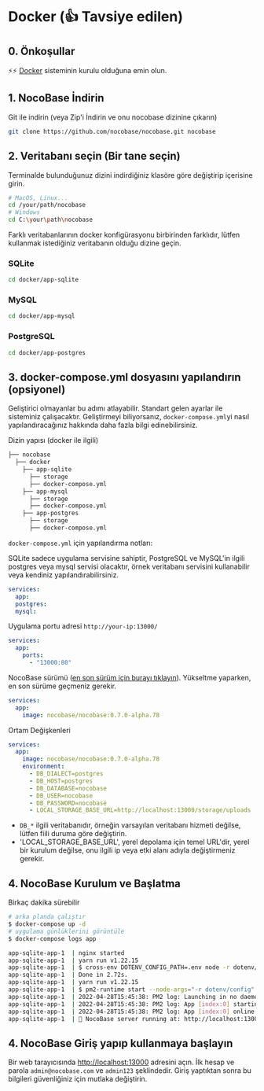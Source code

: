 # Docker (👍 Tavsiye edilen)

## 0. Önkoşullar

⚡⚡ [Docker](https://docs.docker.com/get-docker/) sisteminin kurulu olduğuna emin olun.

## 1. NocoBase İndirin

Git ile indirin (veya Zip'i İndirin ve onu nocobase dizinine çıkarın)

```bash
git clone https://github.com/nocobase/nocobase.git nocobase
```

## 2. Veritabanı seçin (Bir tane seçin)

Terminalde bulunduğunuz dizini indirdiğiniz klasöre göre değiştirip içerisine girin.

```bash
# MacOS, Linux...
cd /your/path/nocobase
# Windows
cd C:\your\path\nocobase
```

Farklı veritabanlarının docker konfigürasyonu birbirinden farklıdır, lütfen kullanmak istediğiniz veritabanın olduğu dizine geçin.

### SQLite

```bash
cd docker/app-sqlite
```

### MySQL

```bash
cd docker/app-mysql
```

### PostgreSQL

```bash
cd docker/app-postgres
```

## 3. docker-compose.yml dosyasını yapılandırın (opsiyonel)

<Alert>

Geliştirici olmayanlar bu adımı atlayabilir. Standart gelen ayarlar ile sisteminiz çalışacaktır. Geliştirmeyi biliyorsanız, `docker-compose.yml`yi nasıl yapılandıracağınız hakkında daha fazla bilgi edinebilirsiniz.

</Alert>

Dizin yapısı (docker ile ilgili)

```bash
├── nocobase
  ├── docker
    ├── app-sqlite
      ├── storage
      ├── docker-compose.yml
    ├── app-mysql
      ├── storage
      ├── docker-compose.yml
    ├── app-postgres
      ├── storage
      ├── docker-compose.yml
```

`docker-compose.yml` için yapılandırma notları:

SQLite sadece uygulama servisine sahiptir, PostgreSQL ve MySQL'in ilgili postgres veya mysql servisi olacaktır, örnek veritabanı servisini kullanabilir veya kendiniz yapılandırabilirsiniz.

```yml
services:
  app:
  postgres:
  mysql:
```

Uygulama portu adresi `http://your-ip:13000/`

```yml
services:
  app:
    ports:
      - "13000:80"
```

NocoBase sürümü ([en son sürüm için burayı tıklayın](https://hub.docker.com/r/nocobase/nocobase/tags)). Yükseltme yaparken, en son sürüme geçmeniz gerekir.

```yml
services:
  app:
    image: nocobase/nocobase:0.7.0-alpha.78
```

Ortam Değişkenleri

```yml
services:
  app:
    image: nocobase/nocobase:0.7.0-alpha.78
    environment:
      - DB_DIALECT=postgres
      - DB_HOST=postgres
      - DB_DATABASE=nocobase
      - DB_USER=nocobase
      - DB_PASSWORD=nocobase
      - LOCAL_STORAGE_BASE_URL=http://localhost:13000/storage/uploads
```

- `DB_*` ilgili veritabanıdır, örneğin varsayılan veritabanı hizmeti değilse, lütfen fiili duruma göre değiştirin.
- 'LOCAL_STORAGE_BASE_URL', yerel depolama için temel URL'dir, yerel bir kurulum değilse, onu ilgili ip veya etki alanı adıyla değiştirmeniz gerekir.

## 4. NocoBase Kurulum ve Başlatma

Birkaç dakika sürebilir

```bash
# arka planda çalıştır
$ docker-compose up -d
# uygulama günlüklerini görüntüle
$ docker-compose logs app

app-sqlite-app-1  | nginx started
app-sqlite-app-1  | yarn run v1.22.15
app-sqlite-app-1  | $ cross-env DOTENV_CONFIG_PATH=.env node -r dotenv/config packages/app/server/lib/index.js install -s
app-sqlite-app-1  | Done in 2.72s.
app-sqlite-app-1  | yarn run v1.22.15
app-sqlite-app-1  | $ pm2-runtime start --node-args="-r dotenv/config" packages/app/server/lib/index.js -- start
app-sqlite-app-1  | 2022-04-28T15:45:38: PM2 log: Launching in no daemon mode
app-sqlite-app-1  | 2022-04-28T15:45:38: PM2 log: App [index:0] starting in -fork mode-
app-sqlite-app-1  | 2022-04-28T15:45:38: PM2 log: App [index:0] online
app-sqlite-app-1  | 🚀 NocoBase server running at: http://localhost:13000/
```

## 4. NocoBase Giriş yapıp kullanmaya başlayın

Bir web tarayıcısında [http://localhost:13000](http://localhost:13000) adresini açın. İlk hesap ve parola `admin@nocobase.com` ve `admin123` şeklindedir. Giriş yaptıktan sonra bu bilgileri güvenliğiniz için mutlaka değiştirin.
